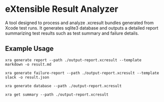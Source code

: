 # eXtensible Result Analyzer

A tool designed to process and analyze .xcresult bundles generated from Xcode test runs. It generates sqlite3 database and outputs a detailed report summarizing test results such as test summary and failure details.

## Example Usage

```shell
xra generate report --path ./output-report.xcresult --template markdown -o result.md
```

```shell
xra generate failure-report --path ./output-report.xcresult --template slack -o result.json
```

```shell
xra generate database --path ./output-report.xcresult
```

```shell
xra get summary --path ./output-report.xcresult
```
